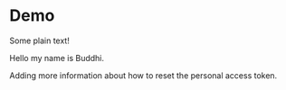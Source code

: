 # Demo


Some plain text!


Hello my name is Buddhi. 

Adding more information about how to reset the personal access token. 





